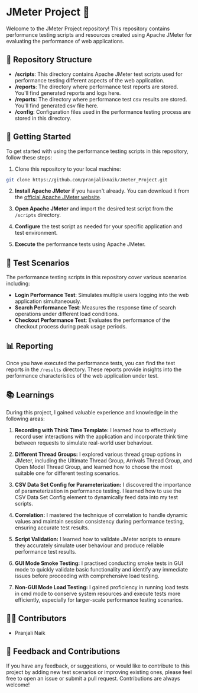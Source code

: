 # JMeter Project 🚀

Welcome to the JMeter Project repository! This repository contains performance testing scripts and resources created using Apache JMeter for evaluating the performance of web applications.

## 📁 Repository Structure

- **/scripts**: This directory contains Apache JMeter test scripts used for performance testing different aspects of the web application.
- **/reports**: The directory where performance test reports are stored. You'll find generated reports and logs here.
- **/reports**: The directory where performance test csv results are stored. You'll find generated csv file here.
- **/config**: Configuration files used in the performance testing process are stored in this directory.

## 🚀 Getting Started

To get started with using the performance testing scripts in this repository, follow these steps:

1. Clone this repository to your local machine:

```bash
git clone https://github.com/pranjaliknaik/Jmeter_Project.git
```

2. **Install Apache JMeter** if you haven't already. You can download it from the [official Apache JMeter website](https://jmeter.apache.org/).

3. **Open Apache JMeter** and import the desired test script from the `/scripts` directory.

4. **Configure** the test script as needed for your specific application and test environment.

5. **Execute** the performance tests using Apache JMeter.

## 🎯 Test Scenarios

The performance testing scripts in this repository cover various scenarios including:

- **Login Performance Test**: Simulates multiple users logging into the web application simultaneously.
- **Search Performance Test**: Measures the response time of search operations under different load conditions.
- **Checkout Performance Test**: Evaluates the performance of the checkout process during peak usage periods.

## 📊 Reporting

Once you have executed the performance tests, you can find the test reports in the `/results` directory. These reports provide insights into the performance characteristics of the web application under test.

## 📚 Learnings

During this project, I gained valuable experience and knowledge in the following areas:

1. **Recording with Think Time Template:** I learned how to effectively record user interactions with the application and incorporate think time between requests to simulate real-world user behaviour.

2. **Different Thread Groups:** I explored various thread group options in JMeter, including the Ultimate Thread Group, Arrivals Thread Group, and Open Model Thread Group, and learned how to choose the most suitable one for different testing scenarios.

3. **CSV Data Set Config for Parameterization:** I discovered the importance of parameterization in performance testing. I learned how to use the CSV Data Set Config element to dynamically feed data into my test scripts.

4. **Correlation:** I mastered the technique of correlation to handle dynamic values and maintain session consistency during performance testing, ensuring accurate test results.

5. **Script Validation:** I learned how to validate JMeter scripts to ensure they accurately simulate user behaviour and produce reliable performance test results.

6. **GUI Mode Smoke Testing:** I practised conducting smoke tests in GUI mode to quickly validate basic functionality and identify any immediate issues before proceeding with comprehensive load testing.

7. **Non-GUI Mode Load Testing:** I gained proficiency in running load tests in cmd mode to conserve system resources and execute tests more efficiently, especially for larger-scale performance testing scenarios.


## 👩‍💻 Contributors

- Pranjali Naik

## 📝 Feedback and Contributions

If you have any feedback, or suggestions, or would like to contribute to this project by adding new test scenarios or improving existing ones, please feel free to open an issue or submit a pull request. Contributions are always welcome!
